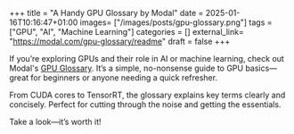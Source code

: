 +++
title = "A Handy GPU Glossary by Modal"
date = 2025-01-16T10:16:47+01:00
images= ["/images/posts/gpu-glossary.png"]
tags = ["GPU", "AI", "Machine Learning"]
categories = []
external_link= "https://modal.com/gpu-glossary/readme"
draft = false
+++

If you’re exploring GPUs and their role in AI or machine learning, check out Modal's [GPU Glossary](https://modal.com/gpu-glossary/readme). It’s a simple, no-nonsense guide to GPU basics—great for beginners or anyone needing a quick refresher.

From CUDA cores to TensorRT, the glossary explains key terms clearly and concisely. Perfect for cutting through the noise and getting the essentials.

Take a look—it’s worth it!
